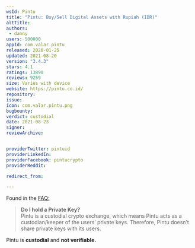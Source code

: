 ```yaml
---
wsId: Pintu
title: "Pintu: Buy/Sell Digital Assets with Rupiah (IDR)"
altTitle: 
authors:
 - danny
users: 500000
appId: com.valar.pintu
released: 2020-01-25
updated: 2021-08-20
version: "3.4.3"
stars: 4.1
ratings: 13890
reviews: 9259
size: Varies with device
website: https://pintu.co.id/
repository: 
issue: 
icon: com.valar.pintu.png
bugbounty: 
verdict: custodial
date: 2021-08-23
signer: 
reviewArchive:


providerTwitter: pintuid
providerLinkedIn: 
providerFacebook: pintucrypto
providerReddit: 

redirect_from:

---
```


Found in the [FAQ:](https://pintu.co.id/en/faq/private-keys)
> **Do I hold a Private Key?**<br>
  Pintu is a custodial crypto exchange, which means Pintu acts as a custodian/keeper of the users’ private keys.  Therefore, Pintu doesn’t share private keys with its users.

Pintu is **custodial** and **not verifiable.**

